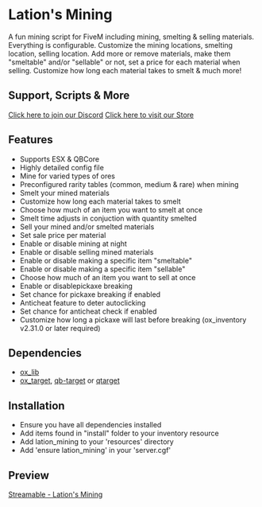 # Lation's Mining
A fun mining script for FiveM including mining, smelting & selling materials. Everything is configurable. Customize the mining locations, smelting location, selling location. Add more or remove materials, make them "smeltable" and/or "sellable" or not, set a price for each material when selling. Customize how long each material takes to smelt & much more!

## Support, Scripts & More
[Click here to join our Discord](https://discord.gg/9EbY4nM5uu)
[Click here to visit our Store](https://lationscripts.com/github)

## Features
- Supports ESX & QBCore
- Highly detailed config file
- Mine for varied types of ores
- Preconfigured rarity tables (common, medium & rare) when mining
- Smelt your mined materials
- Customize how long each material takes to smelt
- Choose how much of an item you want to smelt at once
- Smelt time adjusts in conjuction with quantity smelted
- Sell your mined and/or smelted materials
- Set sale price per material
- Enable or disable mining at night
- Enable or disable selling mined materials
- Enable or disable making a specific item "smeltable"
- Enable or disable making a specific item "sellable"
- Choose how much of an item you want to sell at once
- Enable or disablepickaxe breaking
- Set chance for pickaxe breaking if enabled
- Anticheat feature to deter autoclicking
- Set chance for anticheat check if enabled
- Customize how long a pickaxe will last before breaking (ox_inventory v2.31.0 or later required)


## Dependencies
- [ox_lib](https://github.com/overextended/ox_lib/releases)
- [ox_target](https://github.com/overextended/ox_target/releases), [qb-target](https://github.com/qbcore-framework/qb-target) or [qtarget](https://github.com/overextended/ox_target/releases)

## Installation
- Ensure you have all dependencies installed
- Add items found in "install" folder to your inventory resource
- Add lation_mining to your 'resources' directory
- Add 'ensure lation_mining' in your 'server.cgf'

## Preview
[Streamable - Lation's Mining](https://streamable.com/q8xp0l)
